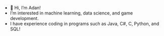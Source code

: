 - 👋 Hi, I’m Adan!
- I’m interested in machine learning, data science, and game development.
- I have experience coding in programs such as Java, C#, C, Python, and SQL!

<!---
amoral97/amoral97 is a ✨ special ✨ repository because its `README.md` (this file) appears on your GitHub profile.
You can click the Preview link to take a look at your changes.
--->
